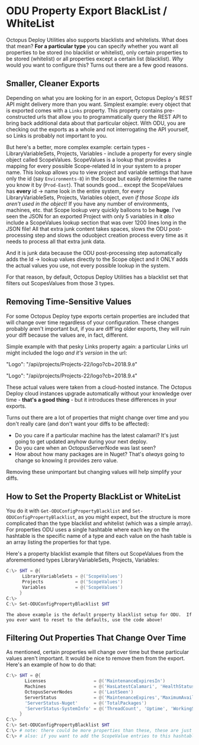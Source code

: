 
# ODU Property Export BlackList / WhiteList

Octopus Deploy Utilities also supports blacklists and whitelists.  What does that mean?  **For a particular type** you can specify whether you want all properties to be stored (no blacklist or whitelist), only certain properties to be stored (whitelist) or all properties except a certain list (blacklist).  *Why* would you want to configure this?  Turns out there are a few good reasons.

## Smaller, Cleaner Exports
Depending on what you are looking for in an export, Octopus Deploy's REST API might delivery more than you want.  Simplest example: every object that is exported comes with a `Links` property.  This property contains pre-constructed urls that allow you to programmatically query the REST API to bring back additional data about that particular object.  With ODU, you are checking out the exports as a whole and not interrogating the API yourself, so Links is probably not important to you.

But here's a better, more complex example: certain types - LibraryVariableSets, Projects, Variables - include a property for every single object called ScopeValues.  ScopeValues is a lookup that provides a mapping for every possible Scope-related Id in your system to a proper name.  This lookup allows you to view project and variable settings that have only the id (say `Environments-8`) in the Scope but easily determine the name you know it by (`Prod-East`).  That sounds good... except the ScopeValues has **every** id -> name look in the entire system, for every LibraryVariableSets, Projects, Variables object, *even if those Scope ids aren't used in the object!*  If you have any number of environments, machines, etc. that Scope lookup very quickly balloons to be **huge**.  I've seen the JSON for an exported Project with only 5 variables in it *also* include a ScopeValues lookup section that was over 1200 lines long in the JSON file!  All that extra junk content takes spaces, slows the ODU post-processing step and slows the oduobject creation process every time as it needs to process all that extra junk data.

And it is junk data because the ODU post-processing step automatically adds the Id -> lookup values directly to the Scope object and it ONLY adds the actual values you use, not every possible lookup in the system.

For that reason, by default, Octopus Deploy Utilities has a blacklist set that filters out ScopesValues from those 3 types.


## Removing Time-Sensitive Values

For some Octopus Deploy type exports certain properties are included that will change over time regardless of your configuration.  These changes probably aren't important but, if you are diff'ing older exports, they will ruin your diff because the values are, in fact, different.

Simple example with that pesky Links property again: a particular Links url might included the logo *and it's version* in the url:

  "Logo": "/api/projects/Projects-22/logo?cb=2018.9.`0`"

  "Logo": "/api/projects/Projects-22/logo?cb=2018.9.`4`"

These actual values were taken from a cloud-hosted instance.  The Octopus Deploy cloud instances upgrade automatically without your knowledge over time - **that's a good thing** - but it introduces these differences in your exports.

Turns out there are a lot of properties that might change over time and you don't really care (and don't want your diffs to be affected):
* Do you care if a particular machine has the latest calamari?  It's just going to get updated anyhow during your next deploy.
* Do you care when an OctopusServerNode was last seen?
* How about how many packages are in Nuget?  That's *always* going to change so knowing it provides zero value.

Removing these unimportant but changing values will help simplify your diffs.

## How to Set the Property BlackList or WhiteList

You do it with `Get-ODUConfigPropertyBlacklist` and `Set-ODUConfigPropertyBlacklist`, as you might expect, but the structure is more complicated than the type blacklist and whitelist (which was a simple array).  For properties ODU uses a single hashtable where each key on the hashtable is the specific name of a type and each value on the hash table is an array listing the properties for that type.

Here's a property blacklist example that filters out ScopeValues from the aforementioned types LibraryVariableSets, Projects, Variables:
```PowerShell
C:\> $HT = @{
      LibraryVariableSets = @('ScopeValues')
      Projects            = @('ScopeValues')
      Variables           = @('ScopeValues')
     }
C:\>
C:\> Set-ODUConfigPropertyBlacklist $HT
```

`The above example is the default property blacklist setup for ODU.  If you ever want to reset to the defaults, use the code above!`


## Filtering Out Properties That Change Over Time

As mentioned, certain properties will change over time but these particular values aren't important.  It would be nice to remove them from the export.  Here's an example of how to do that:
```PowerShell
C:\> $HT = @{
       Licenses                  = @('MaintenanceExpiresIn')
       Machines                  = @('HasLatestCalamari', 'HealthStatus', 'StatusSummary')
       OctopusServerNodes        = @('LastSeen')
       ServerStatus              = @('MaintenanceExpires','MaximumAvailableVersion','MaximumAvailableVersionCoveredByLicense')
       'ServerStatus-Nuget'      = @('TotalPackages')
       'ServerStatus-SystemInfo' = @('ThreadCount', 'Uptime', 'WorkingSetBytes')
     }
C:\>
C:\> Set-ODUConfigPropertyBlacklist $HT
C:\> # note: there could be more properties than these, these are just the ones I've noticed
C:\> # also: if you want to add the ScopeValue entries to this hashtable, go ahead
```
